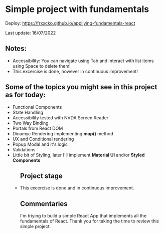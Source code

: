 # Simple project with fundamentals

Deploy: https://frxxcko.github.io/appliying-fundamentals-react

Last update: 16/07/2022

<h2>Notes:</h2>
<ul>
    <li>
        Accessibility: You can navigate using Tab and interact with list items using Space to delete them!
    </li>
    <li>
        This excercise is done, however in continuous improvement!
    </li>
</ul>


<h2>Some of the topics you might see in this project as for today:</h2>
<ul>
    <li>
        Functional Components
    </li>
    <li>
        State Handling
    </li>
    <li>
        Accessibility tested with NVDA Screen Reader
    </li>
    <li>
        Two Way Binding
    </li>
    <li>
        Portals from React DOM
    </li>
    <li>
        Dinamyc Rendering implementing <strong>map()</strong> method
    </li>
    <li>
        UX and Conditional rendering
    </li>
    <li>
        Popup Modal and it's logic
    </li>
    <li>
        Validations
    </li>
    <li>
        Little bit of Styling, later I'll implement <strong>Material UI</strong> and/or <strong>Styled Components</strong> 
    </li>
<ul>

<h2>Project stage</h2>
    <li>
        This excercise is done and in continuous improvement.
    </li>

<h2>Commentaries</h2>
I'm triying to build a simple React App that implements all the fundamentals of React. Thank you for taking the time to review this simple project.
